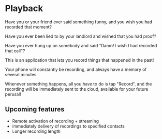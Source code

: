 Playback
=====

Have you or your friend ever said something funny, and you wish you had recorded that moment?

Have you ever been lied to by your landlord and wished that you had proof?

Have you ever hung up on somebody and said "Damn! I wish I had recorded that call"?

This is an application that lets you record things that happened in the past!

Your phone will constantly be recording, and always have a memory of several minutes.

Whenever something happens, all you have to do is tap "Record", and the recording
will be immediately sent to the cloud, available for your future perusal!

Upcoming features
-----
- Remote activation of recording + streaming
- Immediately delivery of recordings to specified contacts
- Longer recording length
